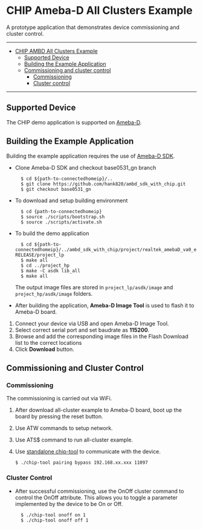 # CHIP Ameba-D All Clusters Example

A prototype application that demonstrates device commissioning and cluster
control.

---

-   [CHIP AMBD All Clusters Example](#chip-ameba-d-all-clusters-example)
    -   [Supported Device](#supported-device)
    -   [Building the Example Application](#building-the-example-application)
    -   [Commissioning and cluster control](#commissioning-and-cluster-control)
        -   [Commissioning](#commissioning)
        -   [Cluster control](#cluster-control)

---


## Supported Device

The CHIP demo application is supported on [Ameba-D](https://www.amebaiot.com/en/amebad).


## Building the Example Application

Building the example application requires the use of [Ameba-D SDK](https://github.com/hank820/ambd_sdk_with_chip).

-   Clone Ameba-D SDK and checkout base0531_gn branch

          $ cd ${path-to-connectedhomeip}/..
          $ git clone https://github.com/hank820/ambd_sdk_with_chip.git
          $ git checkout base0531_gn

-   To download and setup building environment

          $ cd {path-to-connectedhomeip}
          $ source ./scripts/bootstrap.sh
          $ source ./scripts/activate.sh

-   To build the demo application

          $ cd ${path-to-connectedhomeip}/../ambd_sdk_with_chip/project/realtek_amebaD_va0_example/GCC-RELEASE/project_lp
          $ make all
          $ cd ../project_hp
          $ make -C asdk lib_all
          $ make all
    
       The output image files are stored in `project_lp/asdk/image` and `project_hp/asdk/image` folders.
          
-   After building the application, **Ameba-D Image Tool** is used to flash it to Ameba-D board.
  1.  Connect your device via USB and open Ameba-D Image Tool.
  2.  Select correct serial port and set baudrate as **115200**.
  3.  Browse and add the corresponding image files in the Flash Download list to the correct locations
  4.  Click **Download** button.


## Commissioning and Cluster Control

### Commissioning
The commissioning is carried out via WiFi.

  1.  After download all-cluster example to Ameba-D board, boot up the board by pressing the reset button.
  2.  Use ATW commands to setup network.
  3.  Use ATS$ command to run all-cluster example.
  4.  Use
    [standalone chip-tool](https://github.com/project-chip/connectedhomeip/tree/master/examples/chip-tool)
    to communicate with the device.
    
          $ ./chip-tool pairing bypass 192.168.xx.xxx 11097

### Cluster Control

-   After successful commissioning, use the OnOff cluster command to control the
    OnOff attribute. This allows you to toggle a parameter implemented by the
    device to be On or Off.

          $ ./chip-tool onoff on 1
          $ ./chip-tool onoff off 1
